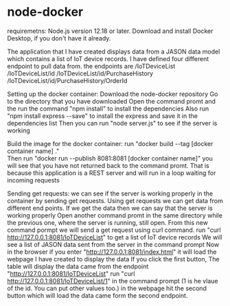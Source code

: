 # node-docker
requiremetns:
Node.js version 12.18 or later.
Download and install Docker Desktop, if you don't have it already.

The application that I have created displays data from a JASON data model which contains a list of IoT device records. I have defined four different endpoint to pull data from.
the endpoints are 
/IoTDeviceList
/IoTDeviceList/id
/IoTDeviceList/id/PurchaseHistory
/IoTDeviceList/id/PurchaseHistory/OrderId

Setting up the docker container:
Download the node-docker repository
Go to the directory that you have downloaded
Open the command promt and the run the command "npm install" to install the dependencies
Also run "npm install express --save" to install the express and save it in the dependencies list
Then you can run "node server.js" to see if the server is working

Build the image for the docker container:
run "docker build --tag [docker container name] ."  
Then run "docker run --publish 8081:8081 [docker container name]"
you will see that you have not returned back to the command promt. That is because this application is a REST server and will run in a loop waiting for incoming requests 

Sending get requests:
we can see if the server is working properly in the container by sending get requests. Using get requests we can get data from different end points. If we get the data then we can say that the server is working properly
Open another command promt in the same directory while the previous one, where the server is running, still open. From this new command pormpt we will send a get request using curl command.
run "curl http://127.0.0.1:8081/IoTDeviceList" to get a list of IoT device records
We will see a list of JASON data sent from the server in the command prompt
Now in the browser if you enter "http://127.0.0.1:8081/index.html" it will load the webpage I have created to display the data 
If you click the first button, The table will display the data came from the endpoint "http://127.0.0.1:8081/IoTDeviceList"
run "curl http://127.0.0.1:8081/IoTDeviceList/1" in the command prompt (1 is he vlaue of the id. You can put other values too.)
in the webpage hit the second button which will load the data came form the second endpoint.
